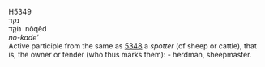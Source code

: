 <body>
  <p>H5349<br>  נקד  <br> נוֹקֵד  ‎  nôqêd  <br><i>no-kade‘ </i><br>Active participle from the same as <a href="h5348.htm">5348</a>  a <i>spotter</i> (of sheep or cattle), that is, the owner or tender (who thus marks them): - herdman, sheepmaster.<br></p>
 </body>